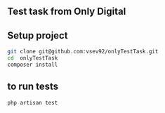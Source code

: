 ## Test task from Only Digital

## Setup project
```bash
git clone git@github.com:vsev92/onlyTestTask.git
cd  onlyTestTask
composer install
```

## to run tests
```bash
php artisan test
```